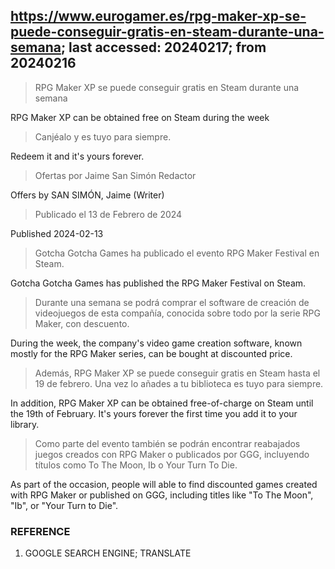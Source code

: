 ## https://www.eurogamer.es/rpg-maker-xp-se-puede-conseguir-gratis-en-steam-durante-una-semana; last accessed: 20240217; from 20240216

> RPG Maker XP se puede conseguir gratis en Steam durante una semana

RPG Maker XP can be obtained free on Steam during the week

> Canjéalo y es tuyo para siempre.

Redeem it and it's yours forever.

> Ofertas por Jaime San Simón Redactor

Offers by SAN SIMÓN, Jaime (Writer)

> Publicado el 13 de Febrero de 2024

Published 2024-02-13

> Gotcha Gotcha Games ha publicado el evento RPG Maker Festival en Steam.

Gotcha Gotcha Games has published the RPG Maker Festival on Steam.

> Durante una semana se podrá comprar el software de creación de videojuegos de esta compañía, conocida sobre todo por la serie RPG Maker, con descuento.

During the week, the company's video game creation software, known mostly for the RPG Maker series, can be bought at discounted price.

> Además, RPG Maker XP se puede conseguir gratis en Steam hasta el 19 de febrero. Una vez lo añades a tu biblioteca es tuyo para siempre.

In addition, RPG Maker XP can be obtained free-of-charge on Steam until the 19th of February. It's yours forever the first time you add it to your library. 

> Como parte del evento también se podrán encontrar reabajados juegos creados con RPG Maker o publicados por GGG, incluyendo títulos como To The Moon, Ib o Your Turn To Die. 

As part of the occasion, people will able to find discounted games created with RPG Maker or published on GGG, including titles like "To The Moon", "Ib", or "Your Turn to Die".

### REFERENCE

1) GOOGLE SEARCH ENGINE; TRANSLATE